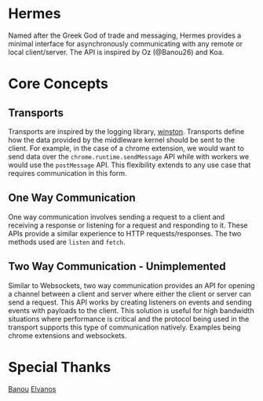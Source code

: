 # Hermes
Named after the Greek God of trade and messaging, Hermes provides a minimal interface for asynchronously communicating with any remote or local client/server. The API is inspired by Oz (@Banou26) and Koa.

# Core Concepts
## Transports
Transports are inspired by the logging library, [winston](https://github.com/winstonjs/winston). Transports define how the data provided by the middleware kernel should be sent to the client. For example, in the case of a chrome extension, we would want to send data over the `chrome.runtime.sendMessage` API while with workers we would use the `postMessage` API. This flexibility extends to any use case that requires communication in this form.

## One Way Communication
One way communication involves sending a request to a client and receiving a response or listening for a request and responding to it. These APIs provide a similar experience to HTTP requests/responses. The two methods used are `listen` and `fetch`.

## Two Way Communication - Unimplemented
Similar to Websockets, two way communication provides an API for opening a channel between a client and server where either the client or server can send a request. This API works by creating listeners on events and sending events with payloads to the client. This solution is useful for high bandwidth situations where performance is critical and the protocol being used in the transport supports this type of communication natively. Examples being chrome extensions and websockets.

# Special Thanks
[Banou](https://github.com/banou26)
[Elvanos](https://github.com/Elvanos)
